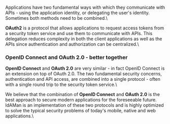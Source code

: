Applications have two fundamental ways with which they communicate with APIs - using the application identity, or delegating the user's identity. 
Sometimes both methods need to be combined.\

**OAuth2** is a protocol that allows applications to request access tokens from a security token service and use them to communicate with APIs.
This delegation reduces complexity in both the client applications as well as the APIs since authentication and authorization can be centralized.\

### OpenID Connect and OAuth 2.0 - better together
**OpenID Connect** and **OAuth 2.0** are very similar - in fact OpenID Connect is an extension on top of OAuth 2.0.
The two fundamental security concerns, authentication and API access, are combined into a single protocol - often with a single round trip to the security token service.\

We believe that the combination of **OpenID Connect** and **OAuth 2.0** is the best approach to secure modern applications for the foreseeable future. 
IdAMan is an implementation of these two protocols and is highly optimized to solve the typical security problems of today's mobile, native and web applications.\